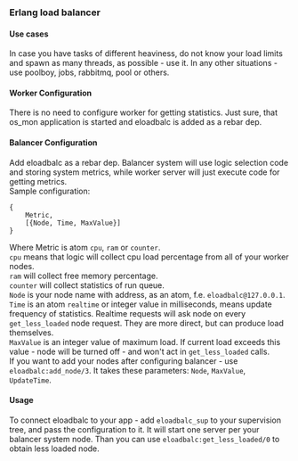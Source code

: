### Erlang load balancer
#### Use cases
In case you have tasks of different heaviness, do not know your load limits and spawn as many threads, as possible - use it.
In any other situations - use poolboy, jobs, rabbitmq, pool or others.

#### Worker Configuration
There is no need to configure worker for getting statistics. Just sure, that os_mon application is started and eloadbalc 
is added as a rebar dep.

#### Balancer Configuration
Add eloadbalc as a rebar dep. Balancer system will use logic selection code and storing system metrics, while worker 
server will just execute code for getting metrics.  
Sample configuration:

    {
        Metric,
        [{Node, Time, MaxValue}]
    }
Where Metric is atom `cpu`, `ram` or `counter`.  
`cpu` means that logic will collect cpu load percentage from all of your worker nodes.  
`ram` will collect free memory percentage.  
`counter` will collect statistics of run queue.  
`Node` is your node name with address, as an atom, f.e. `eloadbalc@127.0.0.1`.  
`Time` is an atom `realtime` or integer value in milliseconds, means update frequency of statistics. Realtime requests 
will ask node on every `get_less_loaded` node request. They are more direct, but can produce load themselves.  
`MaxValue` is an integer value of maximum load. If current load exceeds this value - node will be turned off - and won't 
act in `get_less_loaded` calls.  
If you want to add your nodes after configuring balancer - use `eloadbalc:add_node/3`. It takes these parameters: 
`Node`, `MaxValue`, `UpdateTime`.

#### Usage
To connect eloadbalc to your app - add `eloadbalc_sup` to your supervision tree, and pass the configuration to it. It 
will start one server per your balancer system node. Than you can use `eloadbalc:get_less_loaded/0` to obtain less loaded
 node.